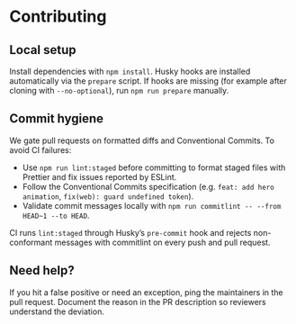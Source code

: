 # Contributing

## Local setup

Install dependencies with `npm install`. Husky hooks are installed automatically via the `prepare` script. If hooks are missing (for example after cloning with `--no-optional`), run `npm run prepare` manually.

## Commit hygiene

We gate pull requests on formatted diffs and Conventional Commits. To avoid CI failures:

- Use `npm run lint:staged` before committing to format staged files with Prettier and fix issues reported by ESLint.
- Follow the Conventional Commits specification (e.g. `feat: add hero animation`, `fix(web): guard undefined token`).
- Validate commit messages locally with `npm run commitlint -- --from HEAD~1 --to HEAD`.

CI runs `lint:staged` through Husky’s `pre-commit` hook and rejects non-conformant messages with commitlint on every push and pull request.

## Need help?

If you hit a false positive or need an exception, ping the maintainers in the pull request. Document the reason in the PR description so reviewers understand the deviation.
